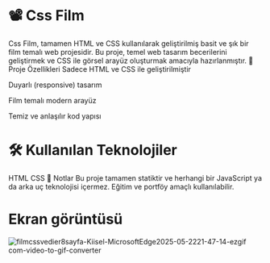 # 📽️ Css Film
Css Film, tamamen HTML ve CSS kullanılarak geliştirilmiş basit ve şık bir film temalı web projesidir. Bu proje, temel web tasarım becerilerini geliştirmek ve CSS ile görsel arayüz oluşturmak amacıyla hazırlanmıştır.
🚀 Proje Özellikleri
Sadece HTML ve CSS ile geliştirilmiştir

Duyarlı (responsive) tasarım

Film temalı modern arayüz

Temiz ve anlaşılır kod yapısı


# 🛠️ Kullanılan Teknolojiler
HTML
CSS
📌 Notlar
Bu proje tamamen statiktir ve herhangi bir JavaScript ya da arka uç teknolojisi içermez. Eğitim ve portföy amaçlı kullanılabilir.





# Ekran görüntüsü
![filmcssvedier8sayfa-Kiisel-MicrosoftEdge2025-05-2221-47-14-ezgif com-video-to-gif-converter](https://github.com/user-attachments/assets/787a396a-3ae2-4686-a84b-65b0350546f4)
